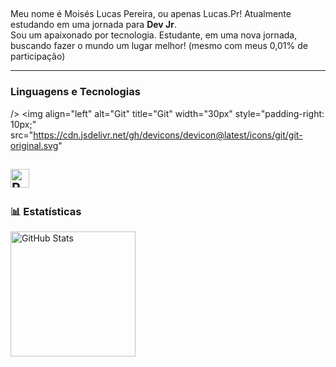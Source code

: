 ##

<p align="left"> 
  Meu nome é Moisés Lucas Pereira, ou apenas Lucas.Pr! 
Atualmente estudando em uma jornada para  <strong>Dev Jr</strong>.<br>
  Sou um apaixonado por tecnologia. Estudante, em uma nova jornada, buscando fazer o mundo um lugar melhor! (mesmo com meus 0,01% de participação)
</p>


  ---
### Linguagens e Tecnologias
  />
<img 
    align="left" 
    alt="Git" 
    title="Git"
    width="30px" 
    style="padding-right: 10px;" 
    src="https://cdn.jsdelivr.net/gh/devicons/devicon@latest/icons/git/git-original.svg"
  
  <img 
    align="left" 
    alt="Python" 
    title="Python"
    width="30px" 
    style="padding-right: 10px;" 
    src="https://cdn.jsdelivr.net/gh/devicons/devicon@latest/icons/python/python-original.svg"
    />
  ---
<br/>
<br/>

### 📊 Estatísticas

<p>
  <img 
    align="left" 
    alt="GitHub Stats" 
    height="200" 
    style="padding-right: 10px;" 
    src="https://github-readme-stats.vercel.app/api?username=JampaJ23&show_icons=true&theme=tokyonight&include_all_commits=true&locale=pt-br" 
  />


</p>

